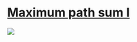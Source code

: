 # [Maximum path sum I](https://projecteuler.net/problem=18)

![](https://raw.githubusercontent.com/japaric/eulermark.rs/master/plots/018.png)
